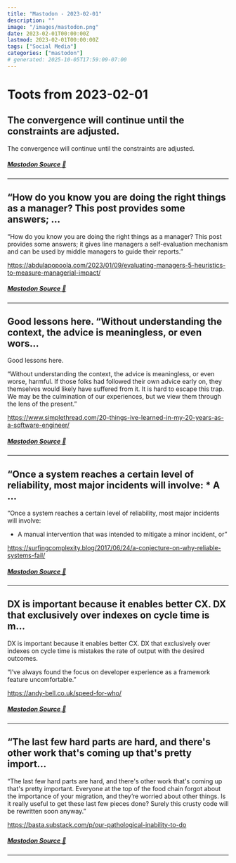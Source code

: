 ```yaml
---
title: "Mastodon - 2023-02-01"
description: ""
image: "/images/mastodon.png"
date: 2023-02-01T00:00:00Z
lastmod: 2023-02-01T00:00:00Z
tags: ["Social Media"]
categories: ["mastodon"]
# generated: 2025-10-05T17:59:09-07:00
---
```


# Toots from 2023-02-01

## The convergence will continue until the constraints are adjusted.

The convergence will continue until the constraints are adjusted.

##### [Mastodon Source 🐘](https://hachyderm.io/@mweagle/109792089540875244)

---

## “How do you know you are doing the right things as a manager? This post provides some answers; ...

“How do you know you are doing the right things as a manager? This post provides some answers; it gives line managers a self-evaluation mechanism and can be used by middle managers to guide their reports.”

<https://abdulapopoola.com/2023/01/09/evaluating-managers-5-heuristics-to-measure-managerial-impact/>

##### [Mastodon Source 🐘](https://hachyderm.io/@mweagle/109787731675829230)

---

## Good lessons here.  “Without understanding the context, the advice is meaningless, or even wors...

Good lessons here.

“Without understanding the context, the advice is meaningless, or even worse, harmful. If those folks had followed their own advice early on, they themselves would likely have suffered from it. It is hard to escape this trap. We may be the culmination of our experiences, but we view them through the lens of the present.”

<https://www.simplethread.com/20-things-ive-learned-in-my-20-years-as-a-software-engineer/>

##### [Mastodon Source 🐘](https://hachyderm.io/@mweagle/109787651642504467)

---

## “Once a system reaches a certain level of reliability, most major incidents will involve:  * A ...

“Once a system reaches a certain level of reliability, most major incidents will involve:

* A manual intervention that was intended to mitigate a minor incident, or”

<https://surfingcomplexity.blog/2017/06/24/a-conjecture-on-why-reliable-systems-fail/>

##### [Mastodon Source 🐘](https://hachyderm.io/@mweagle/109787595979259437)

---

## DX is important because it enables better CX. DX that exclusively over indexes on cycle time is m...

DX is important because it enables better CX. DX that exclusively over indexes on cycle time is mistakes the rate of output with the desired outcomes.

“I’ve always found the focus on developer experience as a framework feature uncomfortable.”

<https://andy-bell.co.uk/speed-for-who/>

##### [Mastodon Source 🐘](https://hachyderm.io/@mweagle/109787513859886870)

---

## “The last few hard parts are hard, and there's other work that's coming up that's pretty import...

“The last few hard parts are hard, and there's other work that's coming up that's pretty important. Everyone at the top of the food chain forgot about the importance of your migration, and they’re worried about other things. Is it really useful to get these last few pieces done? Surely this crusty code will be rewritten soon anyway.”

<https://basta.substack.com/p/our-pathological-inability-to-do>

##### [Mastodon Source 🐘](https://hachyderm.io/@mweagle/109787470953970586)

---

